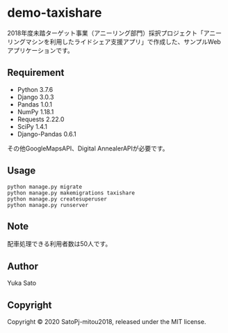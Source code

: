# demo-taxishare
2018年度未踏ターゲット事業（アニーリング部門）採択プロジェクト「アニーリングマシンを利用したライドシェア支援アプリ」で作成した、サンプルWebアプリケーションです。

## Requirement
* Python 3.7.6
* Django 3.0.3
* Pandas 1.0.1
* NumPy 1.18.1
* Requests 2.22.0
* SciPy 1.4.1
* Django-Pandas 0.6.1

その他GoogleMapsAPI、Digital AnnealerAPIが必要です。

## Usage
```
python manage.py migrate
python manage.py makemigrations taxishare
python manage.py createsuperuser
python manage.py runserver
```
## Note
 配車処理できる利用者数は50人です。
 
## Author
Yuka Sato

## Copyright
Copyright © 2020 SatoPj-mitou2018, released under the MIT license.
